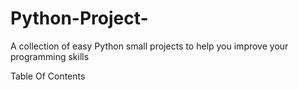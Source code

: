 # Python-Project-
A collection of easy Python small projects to help you improve your programming skills

Table Of Contents
